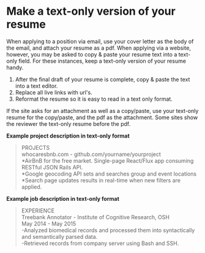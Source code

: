 # Make a text-only version of your resume

When applying to a position via email, use your cover letter as the body of the email, and attach your resume as a pdf.  When applying via a website, however, you may be asked to copy & paste your resume text into a text-only field. For these instances, keep a text-only version of your resume handy.  

1. After the final draft of your resume is complete, copy & paste the text into a text editor.
2. Replace all live links with url's.  
3. Reformat the resume so it is easy to read in a text only format.  

If the site asks for an attachment as well as a copy/paste, use your text-only resume for the copy/paste, and the pdf as the attachment. Some sites show the reviewer the text-only resume before the pdf.  

**Example project description in text-only format**


>PROJECTS  
>whocaresbnb.com - github.com/yourname/yourproject  
>*AirBnB for the free market. Single-page React/Flux app consuming RESTful JSON Rails API.  
>*Google geocoding API sets and searches group and event locations  
>*Search page updates results in real-time when new filters are applied.


**Example job description in text-only format**


>EXPERIENCE  
>Treebank Annotator - Institute of Cognitive Research, OSH  
>May 2014 - May 2015  
>-Analyzed biomedical records and processed them into syntactically and semantically parsed data.  
>-Retrieved records from company server using Bash and SSH.  
